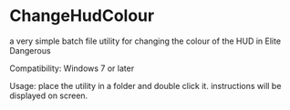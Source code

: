 # ChangeHudColour
a very simple batch file utility for changing the colour of the HUD in Elite Dangerous

Compatibility: Windows 7 or later

Usage:
place the utility in a folder and double click it.
instructions will be displayed on screen.


